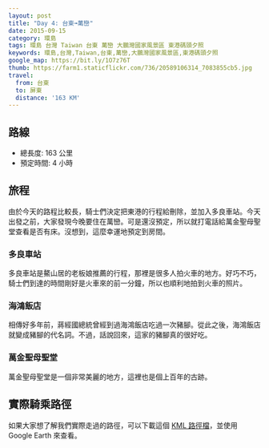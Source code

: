 ```yaml
---
layout: post
title: "Day 4: 台東➟萬巒"
date: 2015-09-15
category: 環島
tags: 環島 台灣 Taiwan 台東 萬巒 大鵬灣國家風景區 東港碼頭夕照
keywords: 環島,台灣,Taiwan,台東,萬巒,大鵬灣國家風景區,東港碼頭夕照
google_map: https://bit.ly/1O7z76T
thumb: https://farm1.staticflickr.com/736/20589106314_7083855cb5.jpg
travel:
  from: 台東
  to: 屏東
  distance: '163 KM'
---
```


## 路線

- 總長度: 163 公里
- 預定時間: 4 小時

## 旅程

由於今天的路程比較長，騎士們決定把東港的行程給刪除，並加入多良車站。今天出發之前，大家發現今晚要住在萬巒。可是還沒預定，所以就打電話給萬金聖母聖堂查看是否有床。沒想到，這麼幸運地預定到房間。

### 多良車站

多良車站是鰲山居的老板娘推薦的行程，那裡是很多人拍火車的地方。好巧不巧，騎士們到達的時間剛好是火車來的前一分鐘，所以也順利地拍到火車的照片。

### 海鴻飯店

相傳好多年前，蔣經國總統曾經到過海鴻飯店吃過一次豬腳。從此之後，海鴻飯店就變成豬腳的代名詞。不過，話說回來，這家的豬腳真的很好吃。

### 萬金聖母聖堂

萬金聖母聖堂是一個非常美麗的地方，這裡也是個上百年的古跡。

## 實際騎乘路徑

如果大家想了解我們實際走過的路徑，可以下載這個 <a href="https://bit.ly/1Lept1w" alt="KML 路徑檔" target="_blank">KML 路徑檔</a>，並使用 Google Earth 來查看。

